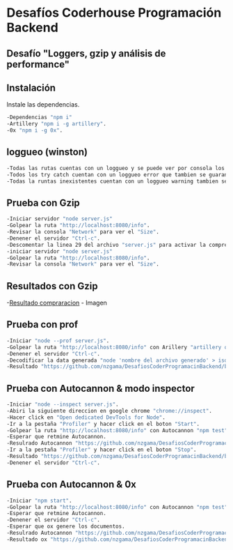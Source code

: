 # Desafíos Coderhouse Programación Backend
## Desafío "Loggers, gzip y análisis de performance" 
## Instalación

Instale las dependencias.
```sh
-Dependencias "npm i"
-Artillery "npm i -g artillery".
-0x "npm i -g 0x".
```

## loggueo (winston)
```sh
-Todas las rutas cuentas con un loggueo y se puede ver por consola los golpres a las rutas.
-Todos los try catch cuentan con un loggueo error que tambien se guaran en el archivo error.log
-Todas la runtas inexistentes cuentan con un loggueo warning tambien se guaran en el archivo warn.log
```

## Prueba con Gzip
```sh
-Iniciar servidor "node server.js"
-Golpear la ruta "http://localhost:8080/info".
-Revisar la consola "Network" para ver el "Size".
-Denener el servidor "Ctrl-c".
-Descomentar la linea 29 del archivo "server.js" para activar la compresion.
-iniciar servidor "node server.js"
-Golpear la ruta "http://localhost:8080/info".
-Revisar la consola "Network" para ver el "Size".
```
## Resultados con Gzip
-[Resultado compraracion](https://github.com/nzgama/DesafiosCoderProgramacinBackend/blob/LoggersGzipAn%C3%A1lisisPerformance/gzipImg.png) - Imagen

## Prueba con prof
```sh
-Iniciar "node --prof server.js".
-Golpear la ruta "http://localhost:8080/info" con Arillery "artillery quick --count 50 -n 20 http://localhost:8081/info > result_fork.txt".
-Denener el servidor "Ctrl-c".
-Decodificar la data generada "node 'nombre del archivo generado' > isolate-result.txt".
-Resultado "https://github.com/nzgama/DesafiosCoderProgramacinBackend/blob/LoggersGzipAn%C3%A1lisisPerformance/isolate-result.txt"
```

## Prueba con Autocannon & modo inspector
```sh
-Iniciar "node --inspect server.js".
-Abiri la siguiente direccion en google chrome "chrome://inspect".
-Hacer click en "Open dedicated DevTools for Node".
-Ir a la pestaña "Profiler" y hacer click en el boton "Start".
-Golpear la ruta "http://localhost:8080/info" con Autocannon "npm test" (en una nueva consola).
-Esperar que retmine Autocannon.
-Resulrado Autocannon "https://github.com/nzgama/DesafiosCoderProgramacinBackend/blob/LoggersGzipAn%C3%A1lisisPerformance/Autocannon.png".
-Ir a la pestaña "Profiler" y hacer click en el boton "Stop".
-Resultado "https://github.com/nzgama/DesafiosCoderProgramacinBackend/blob/LoggersGzipAn%C3%A1lisisPerformance/inspector.png"
-Denener el servidor "Ctrl-c".
```

## Prueba con Autocannon & 0x
```sh
-Iniciar "npm start".
-Golpear la ruta "http://localhost:8080/info" con Autocannon "npm test" (en una nueva consola).
-Esperar que retmine Autocannon.
-Denener el servidor "Ctrl-c".
-Esperar que ox genere los documentos.
-Resulrado Autocannon "https://github.com/nzgama/DesafiosCoderProgramacinBackend/blob/LoggersGzipAn%C3%A1lisisPerformance/Autocannon2.png".
-Resultado ox "https://github.com/nzgama/DesafiosCoderProgramacinBackend/blob/LoggersGzipAn%C3%A1lisisPerformance/prueba0x"
```


